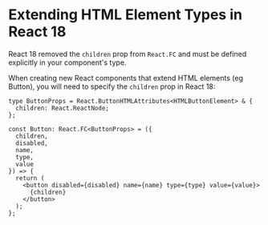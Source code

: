 # Extending HTML Element Types in React 18

React 18 removed the `children` prop from `React.FC` and must be defined explicitly in your component's type.

When creating new React components that extend HTML elements (eg Button), you will need to specify the `children` prop in React 18:

```tsx
type ButtonProps = React.ButtonHTMLAttributes<HTMLButtonElement> & {
  children: React.ReactNode;
};

const Button: React.FC<ButtonProps> = ({
  children,
  disabled,
  name,
  type,
  value
}) => {
  return (
    <button disabled={disabled} name={name} type={type} value={value}>
      {children}
    </button>
  );
};
```

